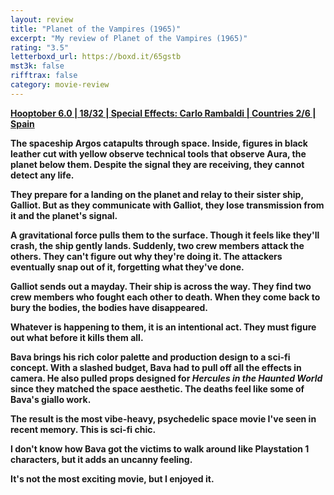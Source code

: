 ```yaml
---
layout: review
title: "Planet of the Vampires (1965)"
excerpt: "My review of Planet of the Vampires (1965)"
rating: "3.5"
letterboxd_url: https://boxd.it/65gstb
mst3k: false
rifftrax: false
category: movie-review
---
```


<b><a href="">Hooptober 6.0 | 18/32 | Special Effects: Carlo Rambaldi | Countries 2/6 | Spain</a>

The spaceship Argos catapults through space. Inside, figures in black leather cut with yellow observe technical tools that observe Aura, the planet below them. Despite the signal they are receiving, they cannot detect any life.

They prepare for a landing on the planet and relay to their sister ship, Galliot. But as they communicate with Galliot, they lose transmission from it and the planet's signal.

A gravitational force pulls them to the surface. Though it feels like they'll crash, the ship gently lands. Suddenly, two crew members attack the others. They can't figure out why they're doing it. The attackers eventually snap out of it, forgetting what they've done.

Galliot sends out a mayday. Their ship is across the way. They find two crew members who fought each other to death. When they come back to bury the bodies, the bodies have disappeared.

Whatever is happening to them, it is an intentional act. They must figure out what before it kills them all.

Bava brings his rich color palette and production design to a sci-fi concept. With a slashed budget, Bava had to pull off all the effects in camera. He also pulled props designed for <i>Hercules in the Haunted World</i> since they matched the space aesthetic. The deaths feel like some of Bava's giallo work.

The result is the most vibe-heavy, psychedelic space movie I've seen in recent memory. This is sci-fi chic.

I don't know how Bava got the victims to walk around like Playstation 1 characters, but it adds an uncanny feeling.

It's not the most exciting movie, but I enjoyed it.

